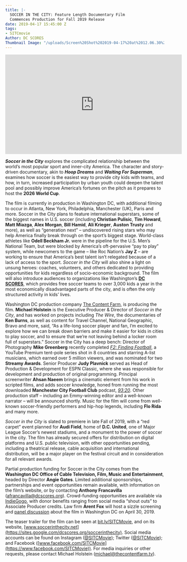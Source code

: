 ```yaml
---
title: |-
  SOCCER IN THE CITY: Feature Length Documentary Film
  Commences Production for Fall 2019 Release
date: 2019-04-17 15:45:00 Z
tags:
- SITCmovie
Author: DC SCORES
Thumbnail Image: "/uploads/Screen%20Shot%202019-04-17%20at%2012.06.30%20PM.png"
---
```


<iframe width="560" height="315" src="https://www.youtube.com/embed/gxblCkauJX8" frameborder="0" allow="accelerometer; autoplay; encrypted-media; gyroscope; picture-in-picture" allowfullscreen></iframe>

***Soccer in the City*** explores the complicated relationship between the world’s most popular sport and inner-city America. The character and story-driven documentary, akin to ***Hoop Dreams*** and ***Waiting For Superman***, examines how soccer is the easiest way to provide city kids with teams, and how, in turn, increased participation by urban youth could deepen the talent pool and possibly improve America’s fortunes on the pitch as it prepares to host the **2026 World Cup**.





The film is currently in production in Washington DC, with additional filming to occur in Atlanta, New York, Philadelphia, Manchester (UK), Paris and more. Soccer in the City plans to feature international superstars, some of the biggest names in U.S. soccer (including **Christian Pulisic**, **Tim Howard**, **Matt Miazga**, **Alex Morgan**, **Bill Hamid**, **Ali Krieger**, **Auston Trusty** and more), as well as “generation next” – undiscovered rising stars who may help America finally break through on the sport’s biggest stage. World-class athletes like **Odell Beckham Jr.** were in the pipeline for the U.S. Men’s National Team, but were blocked by America’s oft-pervasive “pay to play” system, while newcomers to the game – like Roc Nation’s **Jay Z** – are working to ensure that America’s best talent isn’t relegated because of a lack of access to the sport. *Soccer in the City* will also shine a light on unsung heroes: coaches, volunteers, and others dedicated to providing opportunities for kids regardless of socio-economic background. The film will also introduce audiences to organizations like Washington’s **[DC SCORES](https://www.dcscores.org/)**, which provides free soccer teams to over 3,000 kids a year in the most economically disadvantaged parts of the city, and is often the only structured activity in kids’ lives.

Washington DC production company [The Content Farm](http://thecontentfarm.tv/), is producing the film. **Michael Holstein** is the Executive Producer & Director of *Soccer in the City*, and has worked on projects including *The Wire*, the documentaries of **Ken Burns**, as well as content for Travel Channel, National Geographic, Bravo and more, said, “As a life-long soccer player and fan, I’m excited to explore how we can break down barriers and make it easier for kids in cities to play soccer, and to ensure that we’re not leaving behind a locker room full of superstars.” Soccer in the City has a deep bench: Director of Photography **Mike Greenberg** recently completed *[F2: Finding Football](https://www.youtube.com/playlist?list=PLy2vrl3y6dIw-E0CHY62oFUZURsztYf4G)*, a YouTube Premium tent-pole series shot in 8 countries and starring A-list musicians, which earned over 5 million viewers, and was nominated for two **Streamy Awards**. Senior Producer **Judy Plavnick** served as Head of Production & Development for ESPN Classic, where she was responsible for development and production of original programming. Principal screenwriter **Ahsan Naeem** brings a cinematic element from his work in scripted films, and adds soccer knowledge, honed from running the most downloaded **Manchester City Football Club** podcast, *[93:20](https://soundcloud.com/9320pod)*. Other production staff – including an Emmy-winning editor and a well-known narrator – will be announced shortly. Music for the film will come from well-known soccer-friendly performers and hip-hop legends, including **Flo Rida** and many more.

*Soccer in the City* is slated to premiere in late Fall of 2019, with a “red carpet” event planned for **Audi Field**, home of **D.C. United**, one of Major League Soccer’s newest stadiums, and a monument to the power of soccer in the city. The film has already secured offers for distribution on digital platforms and U.S. public television, with other opportunities pending, including a theatrical release, cable acquisition and international distribution, will be a major player on the festival circuit and in consideration for all relevant awards.

Partial production funding for Soccer in the City comes from the **Washington DC Office of Cable Television, Film, Music and Entertainment**, headed by Director **Angie Gates**. Limited additional sponsorships, partnerships and event opportunities remain available, with information on the film’s website, or by contacting **Anthony Francavilla** ([afrancavilla@dcscores.org](afrancavilla@dcscores.org)). Crowd-funding opportunities are available via [IndieGogo](https://www.indiegogo.com/projects/soccer-in-the-city#/), with donor benefits ranging from social media “shout outs” to Associate Producer credits. Law firm **Arent Fox** will host a sizzle screening and [panel discussion](https://arentfox.wufoo.com/forms/xcvlvf14jvpkz/?mc_cid=99b38813df&mc_eid=43bee8dc02) about the film in Washington DC on April 30, 2019.

The teaser trailer for the film can be seen at [bit.ly/SITCMovie](https://www.youtube.com/watch?v=gxblCkauJX8&t=), and on its website, [www.soccerinthecity.net](https://sites.google.com/dcscores.org/soccerinthecity). Social media accounts can be found on Instagram ([@SITCMovie](https://www.instagram.com/sitcmovie/?hl=en)); Twitter ([@SITCMovie](https://twitter.com/sitcmovie)); and Facebook ([www.facebook.com/SITCMovie](https://www.facebook.com/SITCMovie)). For media inquiries or other requests, please contact Michael Holstein ([michael@thecontentfarm.tv](michael@thecontentfarm.tv)).

###
